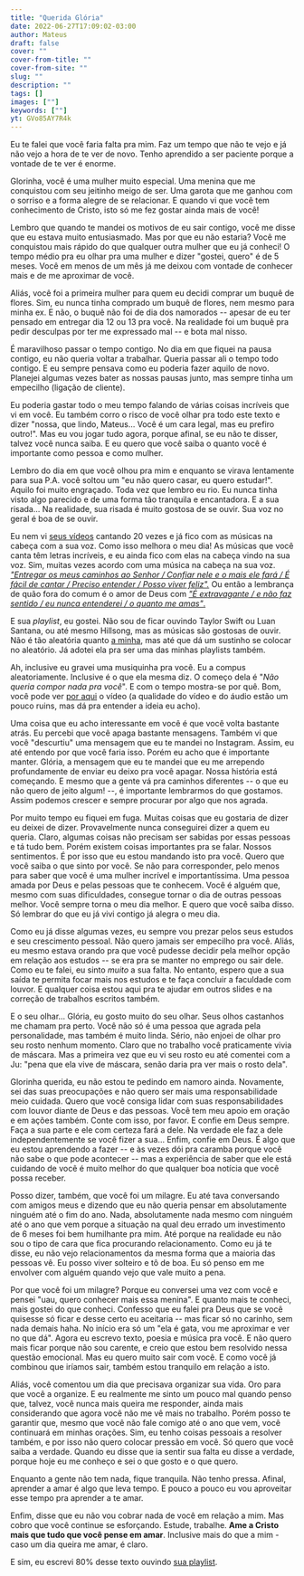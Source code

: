 ```yaml
---
title: "Querida Glória"
date: 2022-06-27T17:09:02-03:00
author: Mateus
draft: false
cover: ""
cover-from-title: ""
cover-from-site: ""
slug: ""
description: ""
tags: []
images: [""]
keywords: [""]
yt: GVo85AY7R4k
---
```


Eu te falei que você faria falta pra mim.
Faz um tempo que não te vejo e já não vejo a hora de te ver de novo.
Tenho aprendido a ser paciente porque a vontade de te ver é enorme.

Glorinha, você é uma mulher muito especial.
Uma menina que me conquistou com seu jeitinho meigo de ser.
Uma garota que me ganhou com o sorriso e a forma alegre de se relacionar.
E quando vi que você tem conhecimento de Cristo, isto só me fez gostar ainda mais de você!

Lembro que quando te mandei os motivos de eu sair contigo, você me disse que eu estava muito entusiasmado.
Mas por que eu não estaria?
Você me conquistou mais rápido do que qualquer outra mulher que eu já conheci!
O tempo médio pra eu olhar pra uma mulher e dizer "gostei, quero" é de 5 meses.
Você em menos de um mês já me deixou com vontade de conhecer mais e de me aproximar de você.

Aliás, você foi a primeira mulher para quem eu decidi comprar um buquê de flores.
Sim, eu nunca tinha comprado um buquê de flores, nem mesmo para minha ex.
E não, o buquê não foi de dia dos namorados -- apesar de eu ter pensado em entregar dia 12 ou 13 pra você.
Na realidade foi um buquê pra pedir desculpas por ter me expressado mal -- e bota mal nisso.

É maravilhoso passar o tempo contigo.
No dia em que fiquei na pausa contigo, eu não queria voltar a trabalhar.
Queria passar ali o tempo todo contigo.
E eu sempre pensava como eu poderia fazer aquilo de novo.
Planejei algumas vezes bater as nossas pausas junto, mas sempre tinha um empecilho (ligação de cliente).

Eu poderia gastar todo o meu tempo falando de várias coisas incríveis que vi em você.
Eu também corro o risco de você olhar pra todo este texto e dizer "nossa, que lindo, Mateus... Você é um cara legal, mas eu prefiro outro!".
Mas eu vou jogar tudo agora, porque afinal, se eu não te disser, talvez você nunca saiba.
E eu quero que você saiba o quanto você é importante como pessoa e como mulher.

Lembro do dia em que você olhou pra mim e enquanto se virava lentamente para sua P.A. você soltou um "eu não quero casar, eu quero estudar!".
Aquilo foi muito engraçado.
Toda vez que lembro eu rio.
Eu nunca tinha visto algo parecido e de uma forma tão tranquila e encantadora.
E a sua risada...
Na realidade, sua risada é muito gostosa de se ouvir.
Sua voz no geral é boa de se ouvir.

Eu nem vi [seus vídeos](https://www.youtube.com/channel/UC3GY-4l9PAbxVSP5NMXsdZA) cantando 20 vezes e já fico com as músicas na cabeça com a sua voz.
Como isso melhora o meu dia!
As músicas que você canta têm letras incríveis, e eu ainda fico com elas na cabeça vindo na sua voz.
Sim, muitas vezes acordo com uma música na cabeça na sua voz.
[*"Entregar os meus caminhos ao Senhor / Confiar nele e o mais ele fará / É fácil de cantar / Preciso entender / Posso viver feliz".*](https://www.youtube.com/watch?v=ZlTuQJ-XNjc)
Ou então a lembrança de quão fora do comum é o amor de Deus com [*"É extravagante / e não faz sentido / eu nunca entenderei / o quanto me amas"*.](https://www.youtube.com/watch?v=G8w730Fj8CM)

E sua *playlist*, eu gostei.
Não sou de ficar ouvindo Taylor Swift ou Luan Santana, ou até mesmo Hillsong, mas as músicas são gostosas de ouvir.
Não é tão aleatória quanto [a minha](https://open.spotify.com/playlist/3aKcNZT47y8CZvypy5Buy9?si=81e18583bf0243dd), mas até que dá um sustinho se colocar no aleatório.
Já adotei ela pra ser uma das minhas playlists também.

Ah, inclusive eu gravei uma musiquinha pra você.
Eu a compus aleatoriamente.
Inclusive é o que ela mesma diz.
O começo dela é "*Não queria compor nada pra você*".
E com o tempo mostra-se por quê.
Bom, você pode ver [por aqui](#musica-gloria)<span id="musica-gloria-link"></span> o vídeo (a qualidade do vídeo e do áudio estão um pouco ruins, mas dá pra entender a ideia eu acho).

Uma coisa que eu acho interessante em você é que você volta bastante atrás.
Eu percebi que você apaga bastante mensagens.
Também vi que você "descurtiu" uma mensagem que eu te mandei no Instagram.
Assim, eu até entendo por que você faria isso.
Porém eu acho que é importante manter.
Glória, a mensagem que eu te mandei que eu me arrependo profundamente de enviar eu deixo pra você apagar.
Nossa história está começando.
E mesmo que a gente vá pra caminhos diferentes -- o que eu não quero de jeito algum! --, é importante lembrarmos do que gostamos.
Assim podemos crescer e sempre procurar por algo que nos agrada.

Por muito tempo eu fiquei em fuga.
Muitas coisas que eu gostaria de dizer eu deixei de dizer.
Provavelmente nunca conseguirei dizer a quem eu queria.
Claro, algumas coisas não precisam ser sabidas por essas pessoas e tá tudo bem.
Porém existem coisas importantes pra se falar.
Nossos sentimentos.
É por isso que eu estou mandando isto pra você.
Quero que você saiba o que sinto por você.
Se não para corresponder, pelo menos para saber que você é uma mulher incrível e importantíssima.
Uma pessoa amada por Deus e pelas pessoas que te conhecem.
Você é alguém que, mesmo com suas dificuldades, consegue tornar o dia de outras pessoas melhor.
Você sempre torna o meu dia melhor.
E quero que você saiba disso.
Só lembrar do que eu já vivi contigo já alegra o meu dia.

Como eu já disse algumas vezes, eu sempre vou prezar pelos seus estudos e seu crescimento pessoal.
Não quero jamais ser empecilho pra você.
Aliás, eu mesmo estava orando pra que você pudesse decidir pela melhor opção em relação aos estudos -- se era pra se manter no emprego ou sair dele.
Como eu te falei, eu sinto *muito* a sua falta.
No entanto, espero que a sua saída te permita focar mais nos estudos e te faça concluir a faculdade com louvor.
E qualquer coisa estou aqui pra te ajudar em outros slides e na correção de trabalhos escritos também.

E o seu olhar...
Glória, eu gosto muito do seu olhar.
Seus olhos castanhos me chamam pra perto.
Você não só é uma pessoa que agrada pela personalidade, mas também é muito linda.
Sério, não enjoei de olhar pro seu rosto nenhum momento.
Claro que no trabalho você praticamente vivia de máscara.
Mas a primeira vez que eu vi seu rosto eu até comentei com a Ju: "pena que ela vive de máscara, senão daria pra ver mais o rosto dela".

Glorinha querida, eu não estou te pedindo em namoro ainda.
Novamente, sei das suas preocupações e não quero ser mais uma responsabilidade meio cuidada.
Quero que você consiga lidar com suas responsabilidades com louvor diante de Deus e das pessoas.
Você tem meu apoio em oração e em ações também.
Conte com isso, por favor.
E confie em Deus sempre.
Faça a sua parte e ele com certeza fará a dele.
Na verdade ele faz a dele independentemente se você fizer a sua...
Enfim, confie em Deus.
É algo que eu estou aprendendo a fazer -- e às vezes dói pra caramba porque você não sabe o que pode acontecer -- mas a experiência de saber que ele está cuidando de você é muito melhor do que qualquer boa notícia que você possa receber.

Posso dizer, também, que você foi um milagre.
Eu até tava conversando com amigos meus e dizendo que eu não queria pensar em absolutamente ninguém até o fim do ano.
Nada, absolutamente nada mesmo com ninguém até o ano que vem porque a situação na qual deu errado um investimento de 6 meses foi bem humilhante pra mim.
Até porque na realidade eu não sou o tipo de cara que fica procurando relacionamento.
Como eu já te disse, eu não vejo relacionamentos da mesma forma que a maioria das pessoas vê.
Eu posso viver solteiro e tô de boa.
Eu só penso em me envolver com alguém quando vejo que vale muito a pena.

Por que você foi um milagre?
Porque eu conversei uma vez com você e pensei "uau, quero conhecer mais essa menina".
E quanto mais te conheci, mais gostei do que conheci.
Confesso que eu falei pra Deus que se você quisesse só ficar e desse certo eu aceitaria -- mas ficar só no carinho, sem nada demais haha.
No início era só um "ela é gata, vou me aproximar e ver no que dá".
Agora eu escrevo texto, poesia e música pra você.
E não quero mais ficar porque não sou carente, e creio que estou bem resolvido nessa questão emocional.
Mas eu quero muito sair com você.
E como você já combinou que iríamos sair, também estou tranquilo em relação a isto.

Aliás, você comentou um dia que precisava organizar sua vida.
Oro para que você a organize.
E eu realmente me sinto um pouco mal quando penso que, talvez, você nunca mais queira me responder, ainda mais considerando que agora você não me vê mais no trabalho.
Porém posso te garantir que, mesmo que você não fale comigo até o ano que vem, você continuará em minhas orações.
Sim, eu tenho coisas pessoais a resolver também, e por isso não quero colocar pressão em você.
Só quero que você saiba a verdade.
Quando eu disse que ia sentir sua falta eu disse a verdade, porque hoje eu me conheço e sei o que gosto e o que quero.

Enquanto a gente não tem nada, fique tranquila.
Não tenho pressa.
Afinal, aprender a amar é algo que leva tempo.
E pouco a pouco eu vou aproveitar esse tempo pra aprender a te amar.

Enfim, disse que eu não vou cobrar nada de você em relação a mim.
Mas cobro que você continue se esforçando.
Estude, trabalhe.
**Ame a Cristo mais que tudo que você pense em amar**.
Inclusive mais do que a mim - caso um dia queira me amar, é claro.

E sim, eu escrevi 80% desse texto ouvindo [sua playlist](https://open.spotify.com/playlist/1hV4fr9liO33jE7IQ2xpwK?si=Pl3Zhw64QiKi12unwvZceg).

